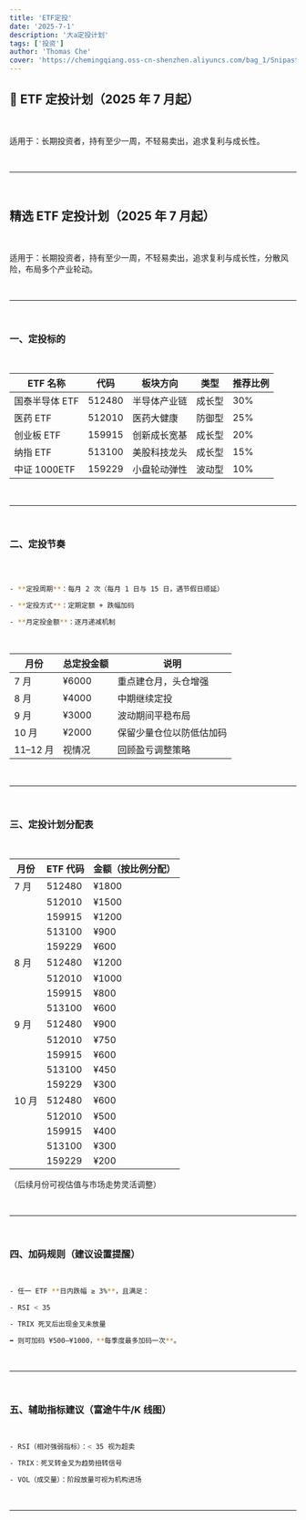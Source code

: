 ```yaml
---
title: 'ETF定投'
date: '2025-7-1'
description: '大a定投计划'
tags: ['投资']
author: 'Thomas Che'
cover: 'https://chemingqiang.oss-cn-shenzhen.aliyuncs.com/bag_1/Snipaste_2025-06-30_21-47-09.png'
---
```


## 🧾 ETF 定投计划（2025 年 7 月起）

</br>

适用于：长期投资者，持有至少一周，不轻易卖出，追求复利与成长性。

</br>

---

</br>

## 精选 ETF 定投计划（2025 年 7 月起）

</br>

适用于：长期投资者，持有至少一周，不轻易卖出，追求复利与成长性，分散风险，布局多个产业轮动。

</br>

---

</br>

### 一、定投标的

</br>

| ETF 名称       | 代码   | 板块方向     | 类型   | 推荐比例 |
| -------------- | ------ | ------------ | ------ | -------- |
| 国泰半导体 ETF | 512480 | 半导体产业链 | 成长型 | 30%      |
| 医药 ETF       | 512010 | 医药大健康   | 防御型 | 25%      |
| 创业板 ETF     | 159915 | 创新成长宽基 | 成长型 | 20%      |
| 纳指 ETF       | 513100 | 美股科技龙头 | 成长型 | 15%      |
| 中证 1000ETF   | 159229 | 小盘轮动弹性 | 波动型 | 10%      |

</br>

---

</br>

### 二、定投节奏

</br>

```bash

- **定投周期**：每月 2 次（每月 1 日与 15 日，遇节假日顺延）

- **定投方式**：定期定额 + 跌幅加码

- **月定投金额**：逐月递减机制

```

</br>

| 月份     | 总定投金额 | 说明                     |
| -------- | ---------- | ------------------------ |
| 7 月     | ¥6000      | 重点建仓月，头仓增强     |
| 8 月     | ¥4000      | 中期继续定投             |
| 9 月     | ¥3000      | 波动期间平稳布局         |
| 10 月    | ¥2000      | 保留少量仓位以防低估加码 |
| 11–12 月 | 视情况     | 回顾盈亏调整策略         |

</br>

---

</br>

### 三、定投计划分配表

</br>

| 月份  | ETF 代码 | 金额（按比例分配） |
| ----- | -------- | ------------------ |
| 7 月  | 512480   | ¥1800              |
|       | 512010   | ¥1500              |
|       | 159915   | ¥1200              |
|       | 513100   | ¥900               |
|       | 159229   | ¥600               |
| 8 月  | 512480   | ¥1200              |
|       | 512010   | ¥1000              |
|       | 159915   | ¥800               |
|       | 513100   | ¥600               |
| 9 月  | 512480   | ¥900               |
|       | 512010   | ¥750               |
|       | 159915   | ¥600               |
|       | 513100   | ¥450               |
|       | 159229   | ¥300               |
| 10 月 | 512480   | ¥600               |
|       | 512010   | ¥500               |
|       | 159915   | ¥400               |
|       | 513100   | ¥300               |
|       | 159229   | ¥200               |

（后续月份可视估值与市场走势灵活调整）

</br>

---

</br>

### 四、加码规则（建议设置提醒）

</br>

```bash
- 任一 ETF **日内跌幅 ≥ 3%**，且满足：

- RSI < 35

- TRIX 死叉后出现金叉未放量

➡️ 则可加码 ¥500–¥1000，**每季度最多加码一次**。

```

</br>

---

</br>

### 五、辅助指标建议（富途牛牛/K 线图）

</br>

```bash
- RSI（相对强弱指标）：< 35 视为超卖

- TRIX：死叉转金叉为趋势扭转信号

- VOL（成交量）：阶段放量可视为机构进场

```

</br>

---

</br>

</br>

</br>

</br>

</br>

</br>

</br>
